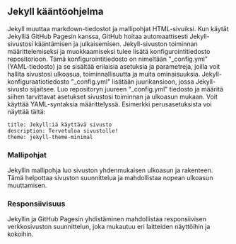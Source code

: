 ## Jekyll kääntöohjelma
Jekyll muuttaa markdown-tiedostot ja mallipohjat HTML-sivuiksi. Kun käytät Jekylliä GitHub Pagesin kanssa, GitHub hoitaa automaattisesti Jekyll-sivustosi kääntämisen ja julkaisemisen. Jekyll-sivuston toiminnan määrittelemiseksi ja muokkaamiseksi tulee lisätä konfigurointitiedosto repositorioon. Tämä konfigurointitiedosto on nimeltään "_config.yml" (YAML-tiedosto) ja se sisältää erilaisia asetuksia ja parametreja, joilla voit hallita sivustosi ulkoasua, toiminnallisuutta ja muita ominaisuuksia. Jekyll-konfiguraatiotiedosto "_config.yml" lisätään juurikansioon, jossa Jekyll-sivusto sijaitsee. Luo repositoryn juureen "_config.yml" tiedosto ja määritä siihen tarvittavat asetukset sivustosi toiminnan ja ulkoasun mukaan. Voit käyttää YAML-syntaksia määrittelyssä. Esimerkki perusasetuksista voi näyttää tältä:
~~~
title: Jekyll:iä käyttävä sivusto
description: Tervetuloa sivustolle!
theme: jekyll-theme-minimal
~~~

### Mallipohjat
Jekyllin mallipohja luo sivuston yhdenmukaisen ulkoasun ja rakenteen. Tämä helpottaa sivuston suunnittelua ja mahdollistaa nopean ulkoasun muuttamisen.

### Responsiivisuus
Jekyllin ja GitHub Pagesin yhdistäminen mahdollistaa responsiivisen verkkosivuston suunnittelun, joka mukautuu eri laitteiden näyttöihin ja kokoihin.
